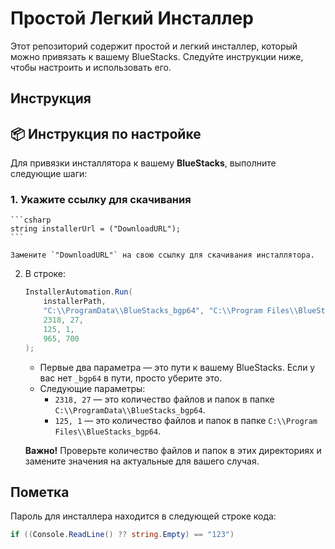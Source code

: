 # Простой Легкий Инсталлер

Этот репозиторий содержит простой и легкий инсталлер, который можно привязать к вашему BlueStacks. Следуйте инструкции ниже, чтобы настроить и использовать его.

## Инструкция

## 📦 Инструкция по настройке

Для привязки инсталлятора к вашему **BlueStacks**, выполните следующие шаги:

### 1. Укажите ссылку для скачивания

    ```csharp
    string installerUrl = ("DownloadURL");
    ```

    Замените `"DownloadURL"` на свою ссылку для скачивания инсталлятора.

2. В строке:

    ```csharp
    InstallerAutomation.Run(
        installerPath,  
        "C:\\ProgramData\\BlueStacks_bgp64", "C:\\Program Files\\BlueStacks_bgp64",
        2318, 27,  
        125, 1,    
        965, 700   
    );
    ```

    - Первые два параметра — это пути к вашему BlueStacks. Если у вас нет `_bgp64` в пути, просто уберите это.
    - Следующие параметры:
        - `2318, 27` — это количество файлов и папок в папке `C:\\ProgramData\\BlueStacks_bgp64`.
        - `125, 1` — это количество файлов и папок в папке `C:\\Program Files\\BlueStacks_bgp64`.

    **Важно!** Проверьте количество файлов и папок в этих директориях и замените значения на актуальные для вашего случая.

## Пометка

Пароль для инсталлера находится в следующей строке кода:

```csharp
if ((Console.ReadLine() ?? string.Empty) == "123")
